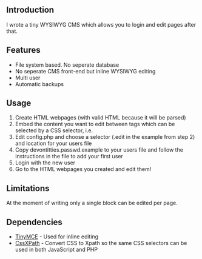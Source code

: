 Introduction
------------
I wrote a tiny WYSIWYG CMS which allows you to login and edit pages after that.

Features
--------
- File system based. No seperate database
- No seperate CMS front-end but inline WYSIWYG editing
- Multi user
- Automatic backups

Usage
-----
1. Create HTML webpages (with valid HTML because it will be parsed)
2. Embed the content you want to edit between tags which can be selected by a CSS selector, i.e. <div class="edit">
3. Edit config.php and choose a selector (.edit in the example from step 2) and location for your users file
4. Copy devontitties.passwd.example to your users file and follow the instructions in the file to add your first user
5. Login with the new user
6. Go to the HTML webpages you created and edit them!

Limitations
-----------
At the moment of writing only a single block can be edited per page.

Dependencies
------------
- [TinyMCE](https://github.com/tinymce/tinymce) - Used for inline editing
- [CssXPath](https://github.com/PhpGt/CssXPath) - Convert CSS to Xpath so the same CSS selectors can be used in both JavaScript and PHP

